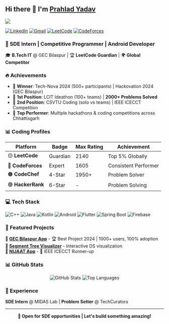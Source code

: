 ## Hi there 👋 I'm [Prahlad Yadav](https://github.com/Prahlad-07)

<img src="https://komarev.com/ghpvc/?username=Prahlad-07" />

[![LinkedIn](https://img.shields.io/badge/-LinkedIn-0077B5?style=flat-pill&logo=linkedin&logoColor=white)](https://www.linkedin.com/in/Prahlad-Yadav-Linkedin/)
[![Gmail](https://img.shields.io/badge/-Gmail-D14836?style=flat-pill&logo=gmail&logoColor=white)](mailto:prahlady444@gmail.com)
[![LeetCode](https://img.shields.io/badge/-LeetCode-FFA116?style=flat-pill&logo=leetcode&logoColor=white)](https://leetcode.com/Leetcode/)
[![CodeForces](https://img.shields.io/badge/-CodeForces-1F8ACB?style=flat-pill&logo=codeforces&logoColor=white)](https://codeforces.com/profile/YourHandle)

### 🚀 SDE Intern | Competitive Programmer | Android Developer

🎓 **B.Tech IT** @ GEC Bilaspur | 🏆 **LeetCode Guardian** | 🌍 **Global Competitor**

### 🔥 Achievements
- 🥇 **Winner**: Tech-Nova 2024 (500+ participants) | Hackovation 2024 (GEC Bilaspur)
- 🥇 **1st Position**: LCIT Ideathon (100+ teams) | **2000+ Problems Solved**
- 🥈 **2nd Position**: CSVTU Coding (solo vs teams) | IEEE ICECCT Competition
- 🏅 **Top Performer**: Multiple hackathons & coding competitions across Chhattisgarh

### 📊 Coding Profiles

| Platform | Badge | Max Rating | Achievement |
|----------|-------|------------|-------------|
| 🟡 **LeetCode** | Guardian | 2140 | Top 5% Globally |
| 🔵 **CodeForces** | Expert | 1605 | Consistent Performer |
| 🟠 **CodeChef** | 4-Star | 1950+ | Problem Solver |
| 🟢 **HackerRank** | 6-Star | - | Problem Solving |

### 💻 Tech Stack
<p>
  <img alt="C++" src="https://img.shields.io/badge/C++-00599C?style=flat-square&logo=cplusplus&logoColor=white" />
  <img alt="Java" src="https://img.shields.io/badge/Java-ED8B00?style=flat-square&logo=java&logoColor=white" />
  <img alt="Kotlin" src="https://img.shields.io/badge/Kotlin-7F52FF?style=flat-square&logo=kotlin&logoColor=white" />
  <img alt="Android" src="https://img.shields.io/badge/Android-3DDC84?style=flat-square&logo=android&logoColor=white" />
  <img alt="Flutter" src="https://img.shields.io/badge/Flutter-02569B?style=flat-square&logo=flutter&logoColor=white" />
  <img alt="Spring Boot" src="https://img.shields.io/badge/Spring_Boot-6DB33F?style=flat-square&logo=spring-boot&logoColor=white" />
  <img alt="Firebase" src="https://img.shields.io/badge/Firebase-FFCA28?style=flat-square&logo=firebase&logoColor=black" />
</p>

### 🚀 Featured Projects
**📱 [GEC Bilaspur App](https://github.com/Prahlad-07/GEC-App)** - 🏆 Best Project 2024 | 1000+ users, 100% adoption  
**🌳 [Segment Tree Visualizer](https://github.com/Prahlad-07/Segment-Tree)** - Interactive DS visualization  
**🚫 [NIJAAT App](https://github.com/Prahlad-07/NIJAAT)** - 🥈 IEEE ICECCT Runner-up  

### 📊 GitHub Stats
<div align="center">

![GitHub Stats](https://github-readme-stats.vercel.app/api?username=Prahlad-07&show_icons=true&theme=dark&hide_border=true&count_private=true)
![Top Languages](https://github-readme-stats.vercel.app/api/top-langs/?username=Prahlad-07&layout=compact&theme=dark&hide_border=true)

</div>

### 💼 Experience
**SDE Intern** @ MIDAS Lab | **Problem Setter** @ TechCurators

---
<div align="center">

**🎯 Open for SDE opportunities | Let's build something amazing!**

</div>
